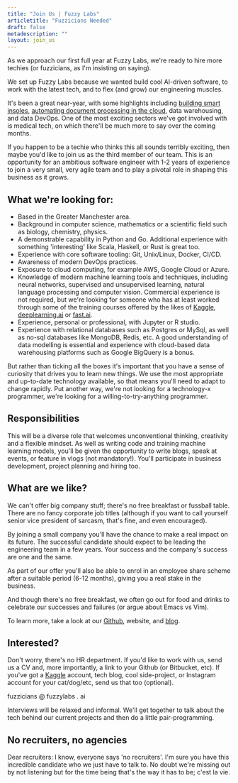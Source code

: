 ```yaml
---
title: "Join Us | Fuzzy Labs"
articletitle: "Fuzzicians Needed"
draft: false
metadescription: ""
layout: join_us
---
```

As we approach our first full year at Fuzzy Labs, we're ready to hire more techies (or fuzzicians, as I'm insisting on saying).

We set up Fuzzy Labs because we wanted build cool AI-driven software, to work with the latest tech, and to flex (and grow) our engineering muscles.

It's been a great near-year, with some highlights including [building smart insoles](https://github.com/fuzzylabs/ai-for-your-feet), [automating document processing in the cloud](https://www.youtube.com/watch?v=Y1u72UluaPs), data warehousing, and data DevOps. One of the most exciting sectors we've got involved with is medical tech, on which there'll be much more to say over the coming months.

If you happen to be a techie who thinks this all sounds terribly exciting, then maybe you'd like to join us as the third member of our team. This is an opportunity for an ambitious software engineer with 1-2 years of experience to join a very small, very agile team and to play a pivotal role in shaping this business as it grows.

## What we're looking for:

* Based in the Greater Manchester area.
* Background in computer science, mathematics or a scientific field such as biology, chemistry, physics.
* A demonstrable capability in Python and Go. Additional experience with something 'interesting' like Scala, Haskell, or Rust is great too.
* Experience with core software tooling: Git, Unix/Linux, Docker, CI/CD.
* Awareness of modern DevOps practices.
* Exposure to cloud computing, for example AWS, Google Cloud or Azure.
* Knowledge of modern machine learning tools and techniques, including neural networks, supervised and unsupervised learning, natural language processing and computer vision. Commercial experience is not required, but we're looking for someone who has at least worked through some of the training courses offered by the likes of [Kaggle](http://kaggle.com/learn/), [deeplearning.ai](https://www.deeplearning.ai/deep-learning-specialization/) or [fast.ai](https://www.fast.ai/).
* Experience, personal or professional, with Jupyter or R studio.
* Experience with relational databases such as Postgres or MySql, as well as no-sql databases like MongoDB, Redis, etc. A good understanding of data modelling is essential and experience with cloud-based data warehousing platforms such as Google BigQuery is a bonus.

But rather than ticking all the boxes it's important that you have a sense of curiosity that drives you to learn new things. We use the most appropriate and up-to-date technology available, so that means you'll need to adapt to change rapidly. Put another way, we're not looking for a technology-x programmer, we're looking for a willing-to-try-anything programmer.

## Responsibilities

This will be a diverse role that welcomes unconventional thinking, creativity and a flexible mindset. As well as writing code and training machine learning models, you'll be given the opportunity to write blogs, speak at events, or feature in vlogs (not mandatory!). You'll participate in business development, project planning and hiring too.

## What are we like?

We can't offer big company stuff; there's no free breakfast or fussball table. There are no fancy corporate job titles (although if you want to call yourself senior vice president of sarcasm, that's fine, and even encouraged).

By joining a small company you'll have the chance to make a real impact on its future. The successful candidate should expect to be leading the engineering team in a few years. Your success and the company's success are one and the same.

As part of our offer you'll also be able to enrol in an employee share scheme after a suitable period (6-12 months), giving you a real stake in the business.

And though there's no free breakfast, we often go out for food and drinks to celebrate our successes and failures (or argue about Emacs vs Vim).

To learn more, take a look at our [Github](https://github.com/fuzzylabs), website, and [blog](https://fuzzylabs.ai/blog).

## Interested?

Don't worry, there's no HR department. If you'd like to work with us, send us a CV and, more importantly, a link to your Github (or Bitbucket, etc). If you've got a [Kaggle](https://kaggle.com) account, tech blog, cool side-project, or Instagram account for your cat/dog/etc, send us that too (optional).

fuzzicians @ fuzzylabs . ai

Interviews will be relaxed and informal. We'll get together to talk about the tech behind our current projects and then do a little pair-programming.

## No recruiters, no agencies

Dear recruiters: I know, everyone says 'no recruiters'. I'm sure you have this incredible candidate who we just have to talk to. No doubt we're missing out by not listening but for the time being that's the way it has to be; c'est la vie.
